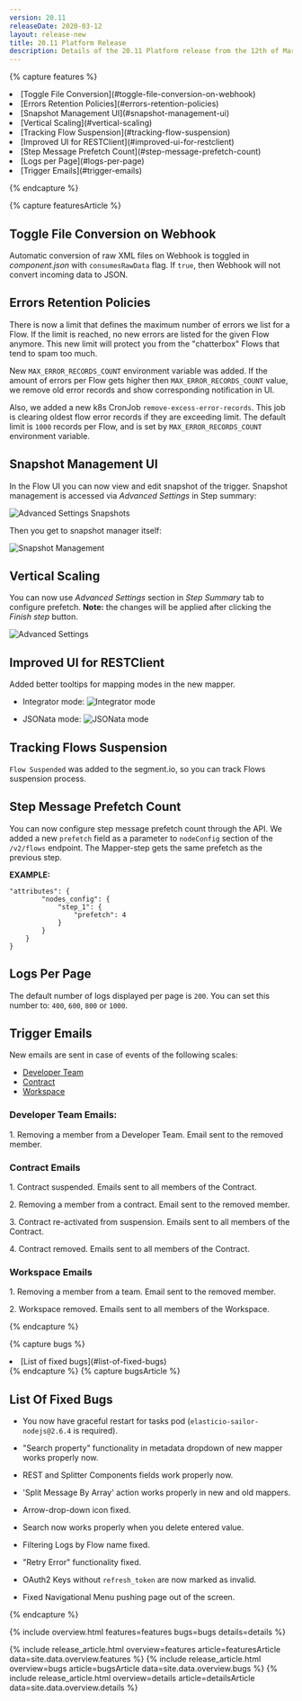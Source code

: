 ```yaml
---
version: 20.11
releaseDate: 2020-03-12
layout: release-new
title: 20.11 Platform Release
description: Details of the 20.11 Platform release from the 12th of March 2020
---
```


<!-- ------------------------------------------------------------ -->
<!-- Features Overview -->
<!-- ------------------------------------------------------------ -->
{% capture features %}
<li class="overview__go" markdown="1">
[Toggle File Conversion](#toggle-file-conversion-on-webhook)
</li>
<li class="overview__go" markdown="1">
[Errors Retention Policies](#errors-retention-policies)
</li>
<li class="overview__go" markdown="1">
[Snapshot Management UI](#snapshot-management-ui)
</li>
<li class="overview__go" markdown="1">
[Vertical Scaling](#vertical-scaling)
</li>
<li class="overview__go" markdown="1">
[Tracking Flow Suspension](#tracking-flow-suspension)
</li>
<li class="overview__go" markdown="1">
[Improved UI for RESTClient](#improved-ui-for-restclient)
</li>
<li class="overview__go" markdown="1">
[Step Message Prefetch Count](#step-message-prefetch-count)
</li>
<li class="overview__go" markdown="1">
[Logs per Page](#logs-per-page)
</li>
<li class="overview__go" markdown="1">
[Trigger Emails](#trigger-emails)
</li>

{% endcapture %}
<!-- ------------------------------------------------------------ -->
<!-- Features Article -->
<!-- ------------------------------------------------------------ -->
{% capture featuresArticle %}
<div id="features" class="article__content" markdown="1">

## Toggle File Conversion on Webhook
Automatic conversion of raw XML files on Webhook is toggled in *component.json* with `consumesRawData` flag. If `true`, then Webhook will not convert incoming data to JSON.

## Errors Retention Policies
There is now a limit that defines the maximum number of errors we list for a Flow. If the limit is reached, no new errors are listed for the given Flow anymore. This new limit will protect you from the "chatterbox" Flows that tend to spam too much.

New `MAX_ERROR_RECORDS_COUNT` environment variable was added. If the amount of errors per Flow gets higher then `MAX_ERROR_RECORDS_COUNT` value, we remove old error records and show corresponding notification in UI.

Also, we added a new k8s CronJob `remove-excess-error-records`. This job is clearing oldest flow error records if they are exceeding limit. The default limit is `1000` records per Flow, and is set by `MAX_ERROR_RECORDS_COUNT` environment variable.

## Snapshot Management UI
In the Flow UI you can now view and edit snapshot of the trigger. Snapshot management is accessed via *Advanced Settings* in Step summary:

![Advanced Settings Snapshots](/assets/img/RN/20.11/snapshot-management.png)

Then you get to snapshot manager itself:

![Snapshot Management](/assets/img/RN/20.11/snapshot-management-2.png)

## Vertical Scaling
You can now use *Advanced Settings* section in *Step Summary* tab to configure prefetch. **Note:** the changes will be applied after clicking the *Finish step* button.

![Advanced Settings](/assets/img/RN/20.11/advanced-settings.png)

## Improved UI for RESTClient
Added better tooltips for mapping modes in the new mapper.

- Integrator mode:
![Integrator mode](/assets/img/RN/20.11/integrator-mode.png)

- JSONata mode:
![JSONata mode](/assets/img/RN/20.11/jsonata-mode.png)


## Tracking Flows Suspension
`Flow Suspended` was added to the segment.io, so you can track Flows suspension process.

## Step Message Prefetch Count
You can now configure step message prefetch count through the API. We added a new `prefetch` field as a parameter to `nodeConfig` section of the `/v2/flows` endpoint. The Mapper-step gets the same prefetch as the previous step.

**EXAMPLE:**
```
"attributes": {
        "nodes_config": {
            "step_1": {
                "prefetch": 4
            }
        }
    }
}
```

## Logs Per Page
The default number of logs displayed per page is `200`. You can set this number to: `400`, `600`, `800` or `1000`.

## Trigger Emails
New emails are sent in case of events of the following scales:

- [Developer Team](#developer-team-emails)
- [Contract](#contract-emails)
- [Workspace](#workspace-emails)

### Developer Team Emails:

1\. Removing a member from a Developer Team. Email sent to the removed member.


### Contract Emails

1\. Contract suspended. Emails sent to all members of the Contract.

2\. Removing a member from a contract. Email sent to the removed member.

3\. Contract re-activated from suspension. Emails sent to all members of the Contract.

4\. Contract removed. Emails sent to all members of the Contract.


### Workspace Emails

1\. Removing a member from a team. Email sent to the removed member.

2\. Workspace removed. Emails sent to all members of the Workspace.


</div>
{% endcapture %}

<!-- ------------------------------------------------------------ -->
<!-- Bugs Overview -->
<!-- ------------------------------------------------------------ -->
{% capture bugs %}
<li class="overview__go" markdown="1">
[List of fixed bugs](#list-of-fixed-bugs)
</li>
{% endcapture %}
<!-- ------------------------------------------------------------ -->
<!-- Bugs Article -->
<!-- ------------------------------------------------------------ -->
{% capture bugsArticle %}
<div id="bugs" class="article__content" markdown="1">

## List Of Fixed Bugs

* You now have graceful restart for tasks pod (`elasticio-sailor-nodejs@2.6.4` is required).

* "Search property" functionality in metadata dropdown of new mapper works properly now.

* REST and Splitter Components fields work properly now.

* 'Split Message By Array' action works properly in new and old mappers.

* Arrow-drop-down icon fixed.

* Search now works properly when you delete entered value.

* Filtering Logs by Flow name fixed.

* "Retry Error" functionality fixed.

* OAuth2 Keys without `refresh_token` are now marked as invalid.

* Fixed Navigational Menu pushing page out of the screen.

</div>
{% endcapture %}


<!-- ------------------------------------------------------------ -->
<!-- Include Release Overview -->
<!-- ------------------------------------------------------------ -->
{% include overview.html features=features bugs=bugs details=details %}

<!-- ------------------------------------------------------------ -->
<!-- Include Features Article -->
<!-- ------------------------------------------------------------ -->
{% include release_article.html overview=features article=featuresArticle data=site.data.overview.features %}
{% include release_article.html overview=bugs article=bugsArticle data=site.data.overview.bugs %}
{% include release_article.html overview=details article=detailsArticle data=site.data.overview.details %}
